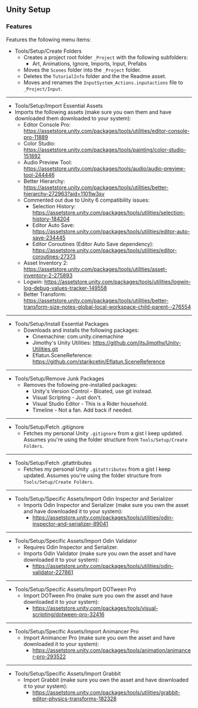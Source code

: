 ## Unity Setup

### Features
Features the following menu items:
- Tools/Setup/Create Folders
  - Creates a project root folder `_Project` with the following subfolders:
    - Art, Animations, Ignore, Imports, Input, Prefabs
  - Moves the `Scenes` folder into the `_Project` folder.
  - Deletes the `TutorialInfo` folder and the the Readme asset.
  - Moves and renames the `InputSystem_Actions.inputactions` file to `_Project/Input`.
---
- Tools/Setup/Import Essential Assets
- Imports the following assets (make sure you own them and have downloaded them downloaded to your system):
  - Editor Console Pro: https://assetstore.unity.com/packages/tools/utilities/editor-console-pro-11889
  - Color Studio: https://assetstore.unity.com/packages/tools/painting/color-studio-151892
  - Audio Preview Tool: https://assetstore.unity.com/packages/tools/audio/audio-preview-tool-244446
  - Better Hierarchy: https://assetstore.unity.com/packages/tools/utilities/better-hierarchy-272963?aid=1101lw3sv
  - Commented out due to Unity 6 compatibility issues:
    - Selection History: https://assetstore.unity.com/packages/tools/utilities/selection-history-184204
    - Editor Auto Save: https://assetstore.unity.com/packages/tools/utilities/editor-auto-save-234445
    - Editor Coroutines (Editor Auto Save dependency): https://assetstore.unity.com/packages/tools/utilities/editor-coroutines-27373
  - Asset Inventory 2: https://assetstore.unity.com/packages/tools/utilities/asset-inventory-2-275893
  - Logwin: https://assetstore.unity.com/packages/tools/utilities/logwin-log-debug-values-tracker-149558
  - Better Transform: https://assetstore.unity.com/packages/tools/utilities/better-transform-size-notes-global-local-workspace-child-parent--276554
---
- Tools/Setup/Install Essential Packages
  - Downloads and installs the following packages:
    - Cinemachine: com.unity.cinemachine
    - Jimothy's Unity Utilities: https://github.com/itsJimothy/Unity-Utilities.git
    - Eflatun.SceneReference: https://github.com/starikcetin/Eflatun.SceneReference
---
- Tools/Setup/Remove Junk Packages
  - Removes the following pre-installed packages:
    - Unity's Version Control - Bloated, use git instead.
    - Visual Scripting - Just don't.
    - Visual Studio Editor - This is a Rider household.
    - Timeline - Not a fan. Add back if needed.
---
- Tools/Setup/Fetch .gitignore
  - Fetches my personal Unity `.gitignore` from a gist I keep updated. Assumes you're using the folder structure from `Tools/Setup/Create Folders`.
----
- Tools/Setup/Fetch .gitattributes
  - Fetches my personal Unity `.gitattributes` from a gist I keep updated. Assumes you're using the folder structure from `Tools/Setup/Create Folders`.
---
- Tools/Setup/Specific Assets/Import Odin Inspector and Serializer
  - Imports Odin Inspector and Serializer (make sure you own the asset and have downloaded it to your system):
    - https://assetstore.unity.com/packages/tools/utilities/odin-inspector-and-serializer-89041
---
- Tools/Setup/Specific Assets/Import Odin Validator
  - Requires Odin Inspector and Serializer.
  - Imports Odin Validator (make sure you own the asset and have downloaded it to your system):
    - https://assetstore.unity.com/packages/tools/utilities/odin-validator-227861
---
- Tools/Setup/Specific Assets/Import DOTween Pro
  - Import DOTween Pro (make sure you own the asset and have downloaded it to your system):
    - https://assetstore.unity.com/packages/tools/visual-scripting/dotween-pro-32416
---
- Tools/Setup/Specific Assets/Import Animancer Pro
  - Import Animancer Pro (make sure you own the asset and have downloaded it to your system):
    - https://assetstore.unity.com/packages/tools/animation/animancer-pro-293522
---
- Tools/Setup/Specific Assets/Import Grabbit
  - Import Grabbit (make sure you own the asset and have downloaded it to your system):
    - https://assetstore.unity.com/packages/tools/utilities/grabbit-editor-physics-transforms-182328
